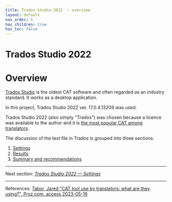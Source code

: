 ```yaml
---
title: Trados Studio 2022  — overview
layout: default
nav_order: 5
has_children: true
has_toc: false
---
```

Trados Studio 2022
===

# Overview

[Trados Studio](https://www.trados.com/products/trados-studio/whats-new-studio-2022.html) is the oldest CAT software and often regarded as an industry standard. It works as a desktop application.

In this project, Trados Studio 2022 ver. 17.0.4.13209 was used.

Trados Studio 2022 (also simply "Trados") was chosen because a licence was available to the author and it is [the most popular CAT among translators](https://go.proz.com/blog/cat-tool-use-by-translators-what-are-they-using "Proz article on CAT use").

The discussion of the test file in Trados is grouped into three sections:

1. [Settings](trados-01-settings)
2. [Results](trados-02-results)
3. [Summary and recommendations](trados-03-summary-and-recommendations)

---

Next section: [*Trados Studio 2022 — Settings*](trados-01-settings)

---

References:
[Tabor, Jared "CAT tool use by translators: what are they using?", Proz.com, access 2023-05-16](https://go.proz.com/blog/cat-tool-use-by-translators-what-are-they-using)